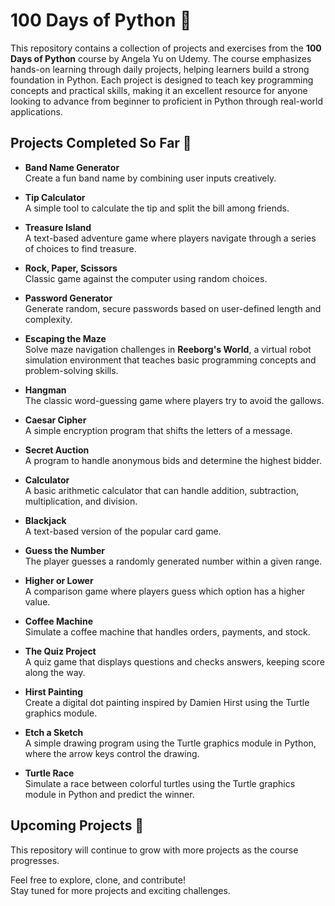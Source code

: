 # 100 Days of Python 🎉
This repository contains a collection of projects and exercises from the **100 Days of Python** course by Angela Yu on Udemy. The course emphasizes hands-on learning through daily projects, helping learners build a strong foundation in Python. Each project is designed to teach key programming concepts and practical skills, making it an excellent resource for anyone looking to advance from beginner to proficient in Python through real-world applications. 

## Projects Completed So Far 🚀

- **Band Name Generator**  
  Create a fun band name by combining user inputs creatively.

- **Tip Calculator**  
  A simple tool to calculate the tip and split the bill among friends.

- **Treasure Island**  
  A text-based adventure game where players navigate through a series of choices to find treasure.

- **Rock, Paper, Scissors**  
  Classic game against the computer using random choices.

- **Password Generator**  
  Generate random, secure passwords based on user-defined length and complexity.

- **Escaping the Maze**  
  Solve maze navigation challenges in **Reeborg's World**, a virtual robot simulation environment that teaches basic programming concepts and problem-solving skills.

- **Hangman**  
  The classic word-guessing game where players try to avoid the gallows.

- **Caesar Cipher**  
  A simple encryption program that shifts the letters of a message.

- **Secret Auction**  
  A program to handle anonymous bids and determine the highest bidder.

- **Calculator**  
  A basic arithmetic calculator that can handle addition, subtraction, multiplication, and division.

- **Blackjack**  
  A text-based version of the popular card game.

- **Guess the Number**  
  The player guesses a randomly generated number within a given range.

- **Higher or Lower**  
  A comparison game where players guess which option has a higher value.

- **Coffee Machine**  
  Simulate a coffee machine that handles orders, payments, and stock.

- **The Quiz Project**  
  A quiz game that displays questions and checks answers, keeping score along the way.

- **Hirst Painting**  
  Create a digital dot painting inspired by Damien Hirst using the Turtle graphics module.

- **Etch a Sketch**  
  A simple drawing program using the Turtle graphics module in Python, where the arrow keys control the drawing.

- **Turtle Race**  
  Simulate a race between colorful turtles using the Turtle graphics module in Python and predict the winner.

## Upcoming Projects 🚧
This repository will continue to grow with more projects as the course progresses.

Feel free to explore, clone, and contribute!  
Stay tuned for more projects and exciting challenges. 
